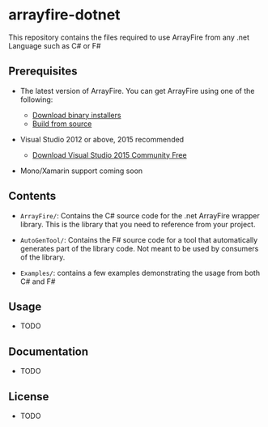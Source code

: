 arrayfire-dotnet
==============

This repository contains the files required to use ArrayFire from any .net Language such as C# or F#

Prerequisites
---------------

- The latest version of ArrayFire. You can get ArrayFire using one of the following:
    - [Download binary installers](http://www.arrayfire.com/download)
    - [Build from source](https://github.com/arrayfire/arrayfire)

- Visual Studio 2012 or above, 2015 recommended
    - [Download Visual Studio 2015 Community Free](https://www.visualstudio.com/en-us/downloads/download-visual-studio-vs.aspx)

- Mono/Xamarin support coming soon

Contents
---------------

- `ArrayFire/`: Contains the C# source code for the .net ArrayFire wrapper library. This is the library that you need to reference from your project.

- `AutoGenTool/`: Contains the F# source code for a tool that automatically generates part of the library code. Not meant to be used by consumers of the library.

- `Examples/`: contains a few examples demonstrating the usage from both C# and F#

Usage
----------------

- TODO

Documentation
---------------
- TODO

License
---------------
- TODO
